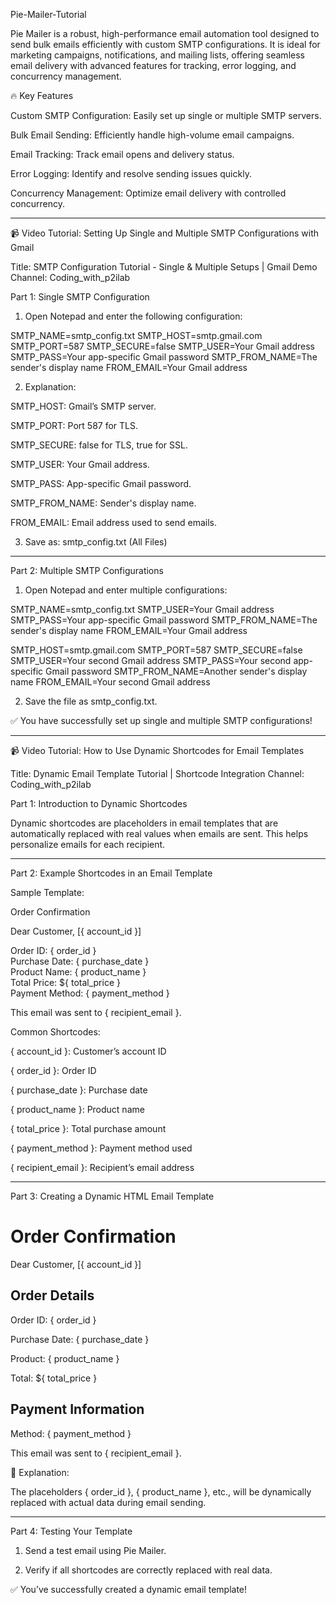 Pie-Mailer-Tutorial

Pie Mailer is a robust, high-performance email automation tool designed to send bulk emails efficiently with custom SMTP configurations. It is ideal for marketing campaigns, notifications, and mailing lists, offering seamless email delivery with advanced features for tracking, error logging, and concurrency management.

🔥 Key Features

Custom SMTP Configuration: Easily set up single or multiple SMTP servers.

Bulk Email Sending: Efficiently handle high-volume email campaigns.

Email Tracking: Track email opens and delivery status.

Error Logging: Identify and resolve sending issues quickly.

Concurrency Management: Optimize email delivery with controlled concurrency.



---

📹 Video Tutorial: Setting Up Single and Multiple SMTP Configurations with Gmail

Title: SMTP Configuration Tutorial - Single & Multiple Setups | Gmail Demo
Channel: Coding_with_p2ilab

Part 1: Single SMTP Configuration

1. Open Notepad and enter the following configuration:

SMTP_NAME=smtp_config.txt
SMTP_HOST=smtp.gmail.com
SMTP_PORT=587
SMTP_SECURE=false
SMTP_USER=Your Gmail address
SMTP_PASS=Your app-specific Gmail password
SMTP_FROM_NAME=The sender's display name
FROM_EMAIL=Your Gmail address


2. Explanation:

SMTP_HOST: Gmail’s SMTP server.

SMTP_PORT: Port 587 for TLS.

SMTP_SECURE: false for TLS, true for SSL.

SMTP_USER: Your Gmail address.

SMTP_PASS: App-specific Gmail password.

SMTP_FROM_NAME: Sender's display name.

FROM_EMAIL: Email address used to send emails.



3. Save as: smtp_config.txt (All Files)




---

Part 2: Multiple SMTP Configurations

1. Open Notepad and enter multiple configurations:

SMTP_NAME=smtp_config.txt
SMTP_USER=Your Gmail address
SMTP_PASS=Your app-specific Gmail password
SMTP_FROM_NAME=The sender's display name
FROM_EMAIL=Your Gmail address

SMTP_HOST=smtp.gmail.com
SMTP_PORT=587
SMTP_SECURE=false
SMTP_USER=Your second Gmail address
SMTP_PASS=Your second app-specific Gmail password
SMTP_FROM_NAME=Another sender's display name
FROM_EMAIL=Your second Gmail address


2. Save the file as smtp_config.txt.



✅ You have successfully set up single and multiple SMTP configurations!


---

📹 Video Tutorial: How to Use Dynamic Shortcodes for Email Templates

Title: Dynamic Email Template Tutorial | Shortcode Integration
Channel: Coding_with_p2ilab

Part 1: Introduction to Dynamic Shortcodes

Dynamic shortcodes are placeholders in email templates that are automatically replaced with real values when emails are sent. This helps personalize emails for each recipient.


---

Part 2: Example Shortcodes in an Email Template

Sample Template:

Order Confirmation

Dear Customer, [{ account_id }]

Order ID: { order_id }  
Purchase Date: { purchase_date }  
Product Name: { product_name }  
Total Price: ${ total_price }  
Payment Method: { payment_method }  

This email was sent to { recipient_email }.

Common Shortcodes:

{ account_id }: Customer’s account ID

{ order_id }: Order ID

{ purchase_date }: Purchase date

{ product_name }: Product name

{ total_price }: Total purchase amount

{ payment_method }: Payment method used

{ recipient_email }: Recipient’s email address



---

Part 3: Creating a Dynamic HTML Email Template

<!DOCTYPE html>
<html lang="en">
<head>
  <meta charset="UTF-8">
  <meta name="viewport" content="width=device-width, initial-scale=1.0">
  <title>Order Confirmation</title>
</head>
<body>
  <h1>Order Confirmation</h1>
  <p>Dear Customer, [{ account_id }]</p>

  <h2>Order Details</h2>
  <p>Order ID: { order_id }</p>
  <p>Purchase Date: { purchase_date }</p>
  <p>Product: { product_name }</p>
  <p>Total: ${ total_price }</p>

  <h2>Payment Information</h2>
  <p>Method: { payment_method }</p>

  <p>This email was sent to { recipient_email }.</p>
</body>
</html>

🔎 Explanation:

The placeholders { order_id }, { product_name }, etc., will be dynamically replaced with actual data during email sending.



---

Part 4: Testing Your Template

1. Send a test email using Pie Mailer.


2. Verify if all shortcodes are correctly replaced with real data.



✅ You’ve successfully created a dynamic email template!




